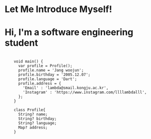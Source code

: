 Let Me Introduce Myself!
========================
# Hi, I'm a software engineering student

<pre>
  <code>
    void main() {
      var profile = Profile();
      profile.name = 'Jang woojun';
      profile.birthday = '2005.12.07';
      profile.language = 'Dart';
      profile.address = {
        'Email' : 'lambda@smail.kongju.ac.kr',
        'Instagram' : 'https://www.instagram.com/llllambdalll',
      };
    }

    class Profile{
      String? name;
      String? birthday;
      String? language;
      Map<String, String>? address; 
    }
  </code>
</pre>

